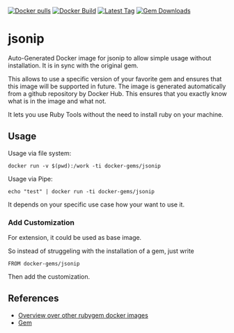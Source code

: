[![Docker pulls](https://img.shields.io/docker/pulls/rubygem/jsonip.svg)](https://hub.docker.com/r/rubygem/jsonip/)
[![Docker Build](https://img.shields.io/docker/automated/rubygem/jsonip.svg)](https://hub.docker.com/r/rubygem/jsonip/)
[![Latest Tag](https://img.shields.io/github/tag/docker-rubygem/jsonip.svg)](https://hub.docker.com/r/rubygem/jsonip/)
[![Gem Downloads](https://img.shields.io/gem/dt/jsonip.svg)](https://rubygems.org/gems/jsonip/)
# jsonip

Auto-Generated Docker image for jsonip to allow simple usage without installation.
It is in sync with the original gem.

This allows to use a specific version of your favorite gem and ensures that this image will be supported in future.
The image is generated automatically from a github repository by Docker Hub.
This ensures that you exactly know what is in the image and what not.

It lets you use Ruby Tools without the need to install ruby on your machine.

## Usage

Usage via file system:

`docker run -v $(pwd):/work -ti docker-gems/jsonip`

Usage via Pipe:

`echo "test" | docker run -ti docker-gems/jsonip`

It depends on your specific use case how your want to use it.

### Add Customization

For extension, it could be used as base image.

So instead of struggeling with the installation of a gem, just write

`FROM docker-gems/jsonip`

Then add the customization.

## References

 - [Overview over other rubygem docker images](https://github.com/thinkbot/docker-rubygem)
 - [Gem](https://rubygems.org/gems/jsonip/)
